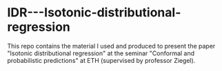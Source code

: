 # IDR---Isotonic-distributional-regression
This repo contains the material I used and produced to present the paper "Isotonic distributional regression" at the seminar "Conformal and probabilistic predictions" at ETH (supervised by professor Ziegel).
